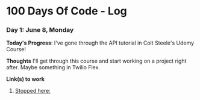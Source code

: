 # 100 Days Of Code - Log

### Day 1: June 8, Monday

**Today's Progress**: I've gone through the API tutorial in Colt Steele's Udemy Course!

**Thoughts**  I'll get through this course and start working on a project right after. Maybe something in Twilio Flex. 

**Link(s) to work**
1. [Stopped here:](https://www.udemy.com/course/the-web-developer-bootcamp/learn/lecture/5102530?start=15#overview)
